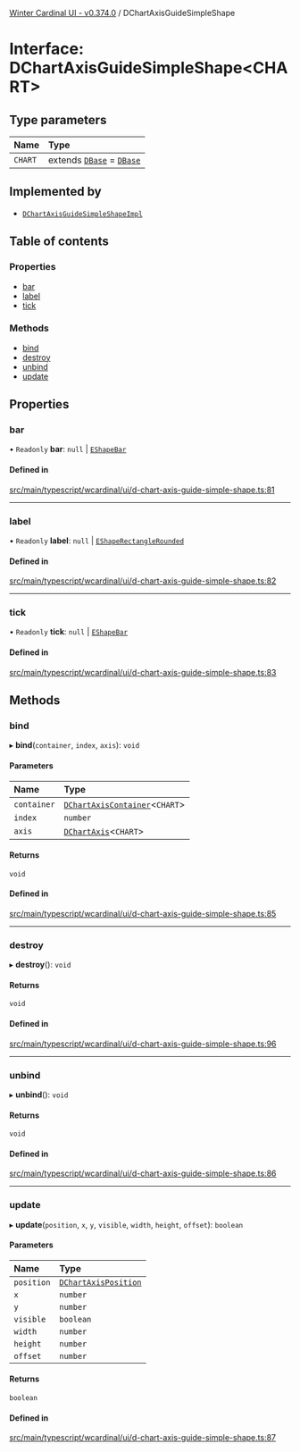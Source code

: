 [Winter Cardinal UI - v0.374.0](../index.md) / DChartAxisGuideSimpleShape

# Interface: DChartAxisGuideSimpleShape\<CHART\>

## Type parameters

| Name | Type |
| :------ | :------ |
| `CHART` | extends [`DBase`](../classes/DBase.md) = [`DBase`](../classes/DBase.md) |

## Implemented by

- [`DChartAxisGuideSimpleShapeImpl`](../classes/DChartAxisGuideSimpleShapeImpl.md)

## Table of contents

### Properties

- [bar](DChartAxisGuideSimpleShape.md#bar)
- [label](DChartAxisGuideSimpleShape.md#label)
- [tick](DChartAxisGuideSimpleShape.md#tick)

### Methods

- [bind](DChartAxisGuideSimpleShape.md#bind)
- [destroy](DChartAxisGuideSimpleShape.md#destroy)
- [unbind](DChartAxisGuideSimpleShape.md#unbind)
- [update](DChartAxisGuideSimpleShape.md#update)

## Properties

### bar

• `Readonly` **bar**: ``null`` \| [`EShapeBar`](../classes/EShapeBar.md)

#### Defined in

[src/main/typescript/wcardinal/ui/d-chart-axis-guide-simple-shape.ts:81](https://github.com/winter-cardinal/winter-cardinal-ui/blob/v0.310.1/src/main/typescript/wcardinal/ui/d-chart-axis-guide-simple-shape.ts#L81)

___

### label

• `Readonly` **label**: ``null`` \| [`EShapeRectangleRounded`](../classes/EShapeRectangleRounded.md)

#### Defined in

[src/main/typescript/wcardinal/ui/d-chart-axis-guide-simple-shape.ts:82](https://github.com/winter-cardinal/winter-cardinal-ui/blob/v0.310.1/src/main/typescript/wcardinal/ui/d-chart-axis-guide-simple-shape.ts#L82)

___

### tick

• `Readonly` **tick**: ``null`` \| [`EShapeBar`](../classes/EShapeBar.md)

#### Defined in

[src/main/typescript/wcardinal/ui/d-chart-axis-guide-simple-shape.ts:83](https://github.com/winter-cardinal/winter-cardinal-ui/blob/v0.310.1/src/main/typescript/wcardinal/ui/d-chart-axis-guide-simple-shape.ts#L83)

## Methods

### bind

▸ **bind**(`container`, `index`, `axis`): `void`

#### Parameters

| Name | Type |
| :------ | :------ |
| `container` | [`DChartAxisContainer`](DChartAxisContainer.md)\<`CHART`\> |
| `index` | `number` |
| `axis` | [`DChartAxis`](DChartAxis.md)\<`CHART`\> |

#### Returns

`void`

#### Defined in

[src/main/typescript/wcardinal/ui/d-chart-axis-guide-simple-shape.ts:85](https://github.com/winter-cardinal/winter-cardinal-ui/blob/v0.310.1/src/main/typescript/wcardinal/ui/d-chart-axis-guide-simple-shape.ts#L85)

___

### destroy

▸ **destroy**(): `void`

#### Returns

`void`

#### Defined in

[src/main/typescript/wcardinal/ui/d-chart-axis-guide-simple-shape.ts:96](https://github.com/winter-cardinal/winter-cardinal-ui/blob/v0.310.1/src/main/typescript/wcardinal/ui/d-chart-axis-guide-simple-shape.ts#L96)

___

### unbind

▸ **unbind**(): `void`

#### Returns

`void`

#### Defined in

[src/main/typescript/wcardinal/ui/d-chart-axis-guide-simple-shape.ts:86](https://github.com/winter-cardinal/winter-cardinal-ui/blob/v0.310.1/src/main/typescript/wcardinal/ui/d-chart-axis-guide-simple-shape.ts#L86)

___

### update

▸ **update**(`position`, `x`, `y`, `visible`, `width`, `height`, `offset`): `boolean`

#### Parameters

| Name | Type |
| :------ | :------ |
| `position` | [`DChartAxisPosition`](../index.md#dchartaxisposition-1) |
| `x` | `number` |
| `y` | `number` |
| `visible` | `boolean` |
| `width` | `number` |
| `height` | `number` |
| `offset` | `number` |

#### Returns

`boolean`

#### Defined in

[src/main/typescript/wcardinal/ui/d-chart-axis-guide-simple-shape.ts:87](https://github.com/winter-cardinal/winter-cardinal-ui/blob/v0.310.1/src/main/typescript/wcardinal/ui/d-chart-axis-guide-simple-shape.ts#L87)
